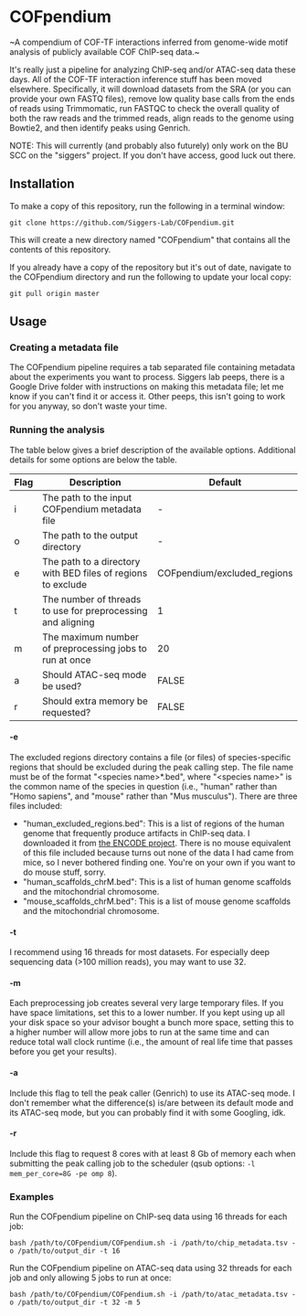 # COFpendium
~A compendium of COF-TF interactions inferred from genome-wide motif analysis of publicly available COF ChIP-seq data.~

It's really just a pipeline for analyzing ChIP-seq and/or ATAC-seq data these days. All of the COF-TF interaction inference stuff has been moved elsewhere. Specifically, it will download datasets from the SRA (or you can provide your own FASTQ files), remove low quality base calls from the ends of reads using Trimmomatic, run FASTQC to check the overall quality of both the raw reads and the trimmed reads, align reads to the genome using Bowtie2, and then identify peaks using Genrich.

NOTE: This will currently (and probably also futurely) only work on the BU SCC on the "siggers" project. If you don't have access, good luck out there.

## Installation
To make a copy of this repository, run the following in a terminal window:

```
git clone https://github.com/Siggers-Lab/COFpendium.git
```

This will create a new directory named "COFpendium" that contains all the contents of this repository.

If you already have a copy of the repository but it's out of date, navigate to the COFpendium directory and run the following to update your local copy:

```
git pull origin master
```

## Usage
### Creating a metadata file
The COFpendium pipeline requires a tab separated file containing metadata about the experiments you want to process. Siggers lab peeps, there is a Google Drive folder with instructions on making this metadata file; let me know if you can't find it or access it. Other peeps, this isn't going to work for you anyway, so don't waste your time.

### Running the analysis
The table below gives a brief description of the available options. Additional details for some options are below the table.

| Flag | Description                                                    | Default                      |
|------|----------------------------------------------------------------|------------------------------|
| i    | The path to the input COFpendium metadata file                 | -                            |
| o    | The path to the output directory                               | -                            |
| e    | The path to a directory with BED files of regions to exclude   | COFpendium/excluded_regions  |
| t    | The number of threads to use for preprocessing and aligning    | 1                            |
| m    | The maximum number of preprocessing jobs to run at once        | 20                           |
| a    | Should ATAC-seq mode be used?                                  | FALSE                        |
| r    | Should extra memory be requested?                              | FALSE                        |

#### -e
The excluded regions directory contains a file (or files) of species-specific regions that should be excluded during the peak calling step. The file name must be of the format "\<species name\>*.bed", where "\<species name\>" is the common name of the species in question (i.e., "human" rather than "Homo sapiens", and "mouse" rather than "Mus musculus"). There are three files included:

* "human_excluded_regions.bed": This is a list of regions of the human genome that frequently produce artifacts in ChIP-seq data. I downloaded it from [the ENCODE project](https://www.encodeproject.org/files/ENCFF356LFX/@@download/ENCFF356LFX.bed.gz). There is no mouse equivalent of this file included because turns out none of the data I had came from mice, so I never bothered finding one. You're on your own if you want to do mouse stuff, sorry.
* "human_scaffolds_chrM.bed": This is a list of human genome scaffolds and the mitochondrial chromosome.
* "mouse_scaffolds_chrM.bed": This is a list of mouse genome scaffolds and the mitochondrial chromosome.

#### -t
I recommend using 16 threads for most datasets. For especially deep sequencing data (>100 million reads), you may want to use 32.

#### -m
Each preprocessing job creates several very large temporary files. If you have space limitations, set this to a lower number. If you kept using up all your disk space so your advisor bought a bunch more space, setting this to a higher number will allow more jobs to run at the same time and can reduce total wall clock runtime (i.e., the amount of real life time that passes before you get your results).

#### -a
Include this flag to tell the peak caller (Genrich) to use its ATAC-seq mode. I don't remember what the difference(s) is/are between its default mode and its ATAC-seq mode, but you can probably find it with some Googling, idk.

#### -r
Include this flag to request 8 cores with at least 8 Gb of memory each when submitting the peak calling job to the scheduler (qsub options: `-l mem_per_core=8G -pe omp 8`).

### Examples
Run the COFpendium pipeline on ChIP-seq data using 16 threads for each job:

```
bash /path/to/COFpendium/COFpendium.sh -i /path/to/chip_metadata.tsv -o /path/to/output_dir -t 16
```

Run the COFpendium pipeline on ATAC-seq data using 32 threads for each job and only allowing 5 jobs to run at once:

```
bash /path/to/COFpendium/COFpendium.sh -i /path/to/atac_metadata.tsv -o /path/to/output_dir -t 32 -m 5
```

